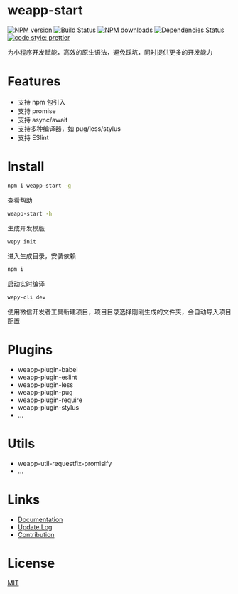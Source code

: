 # weapp-start

[![NPM version](https://img.shields.io/npm/v/weapp-start.svg?style=flat)](https://npmjs.org/package/weapp-start)
[![Build Status](https://travis-ci.org/tolerance-go/weapp-start.svg?branch=master)](https://travis-ci.org/tolerance-go/weapp-start)
[![NPM downloads](http://img.shields.io/npm/dm/weapp-start.svg?style=flat)](https://npmjs.org/package/weapp-start)
[![Dependencies Status](https://david-dm.org/tolerance-go/weapp-start/status.svg)](https://david-dm.org/tolerance-go/weapp-start)
[![code style: prettier](https://img.shields.io/badge/code_style-prettier-ff69b4.svg)](https://github.com/prettier/prettier)

为小程序开发赋能，高效的原生语法，避免踩坑，同时提供更多的开发能力

# Features

* 支持 npm 包引入
* 支持 promise
* 支持 async/await
* 支持多种编译器，如 pug/less/stylus
* 支持 ESlint

# Install

```bash
npm i weapp-start -g
```

查看帮助

```bash
weapp-start -h
```

生成开发模版

```bash
wepy init
```

进入生成目录，安装依赖

```bash
npm i
```

启动实时编译

```bash
wepy-cli dev
```

使用微信开发者工具新建项目，项目目录选择刚刚生成的文件夹，会自动导入项目配置

# Plugins

* weapp-plugin-babel
* weapp-plugin-eslint
* weapp-plugin-less
* weapp-plugin-pug
* weapp-plugin-require
* weapp-plugin-stylus
* ...

# Utils

* weapp-util-requestfix-promisify
* ...

# Links

* [Documentation](https://github.com/tolerance-go/weapp-start/tree/master/docs/README.md)
* [Update Log](https://github.com/tolerance-go/weapp-start/tree/master/docs/UPDATELOG.md)
* [Contribution](https://github.com/tolerance-go/blog/issues/1#issue-313932480)

# License

[MIT](https://tldrlegal.com/license/mit-license)
